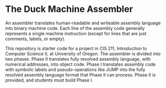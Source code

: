 # The Duck Machine Assembler

An assembler translates human-readable and writeable assembly 
language into binary machine code.  Each line of the 
assembly code generally represents a single machine instruction
(except for lines that are just comments, labels, or empty). 

This repository is starter code for a project in CIS 211, 
Introduction to Computer Science II, at University of Oregon. 
The assembler is divided into two phases.  Phase II translates
fully resolved assembly language, with numerical addresses, 
into object code.  Phase I translates assembly code with 
symbolic labels and pseudo-operations like JUMP into the 
fully resolved assembly language format that Phase II can 
process.  Phase II is provided, and students must build Phase I. 

